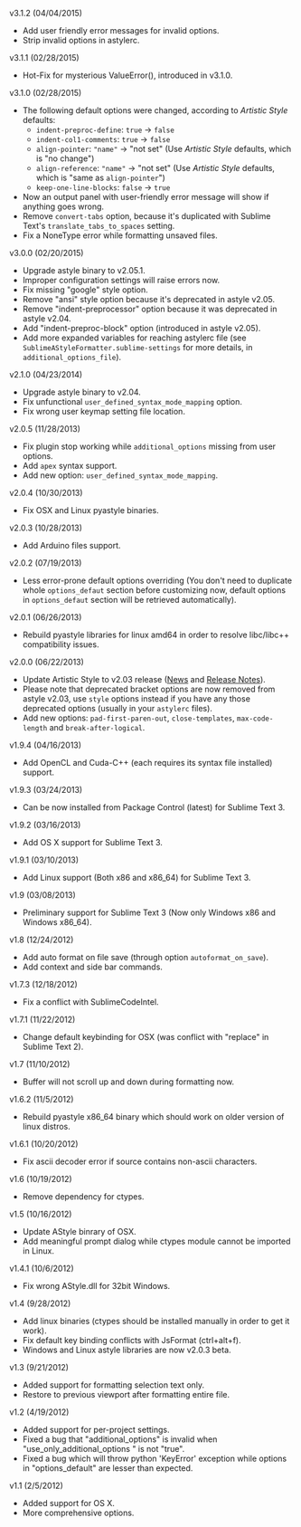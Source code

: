v3.1.2 (04/04/2015)

* Add user friendly error messages for invalid options.
* Strip invalid options in astylerc.

v3.1.1 (02/28/2015)

* Hot-Fix for mysterious ValueError(), introduced in v3.1.0.

v3.1.0 (02/28/2015)

* The following default options were changed, according to *Artistic Style* defaults:
    * `indent-preproc-define`: `true` -> `false`
    * `indent-col1-comments`: `true` -> `false`
    * `align-pointer`: `"name"` -> "not set" (Use *Artistic Style* defaults, which is "no change")
    * `align-reference`: `"name"` -> "not set" (Use *Artistic Style* defaults, which is "same as `align-pointer`")
    * `keep-one-line-blocks`: `false` -> `true`
* Now an output panel with user-friendly error message will show if anything goes wrong.
* Remove `convert-tabs` option, because it's duplicated with Sublime Text's `translate_tabs_to_spaces` setting.
* Fix a NoneType error while formatting unsaved files.

v3.0.0 (02/20/2015)

* Upgrade astyle binary to v2.05.1.
* Improper configuration settings will raise errors now.
* Fix missing "google" style option.
* Remove "ansi" style option because it's deprecated in astyle v2.05.
* Remove "indent-preprocessor" option because it was deprecated in astyle v2.04.
* Add "indent-preproc-block" option (introduced in astyle v2.05).
* Add more expanded variables for reaching astylerc file (see `SublimeAStyleFormatter.sublime-settings` for more details, in `additional_options_file`).

v2.1.0 (04/23/2014)

* Upgrade astyle binary to v2.04.
* Fix unfunctional `user_defined_syntax_mode_mapping` option.
* Fix wrong user keymap setting file location.

v2.0.5 (11/28/2013)

* Fix plugin stop working while `additional_options` missing from user options.
* Add `apex` syntax support.
* Add new option: `user_defined_syntax_mode_mapping`.

v2.0.4 (10/30/2013)

* Fix OSX and Linux pyastyle binaries.

v2.0.3 (10/28/2013)

* Add Arduino files support.

v2.0.2 (07/19/2013)

* Less error-prone default options overriding (You don't need to duplicate whole
  `options_defaut` section before customizing now, default options in `options_defaut`
  section will be retrieved automatically).

v2.0.1 (06/26/2013)

* Rebuild pyastyle libraries for linux amd64 in order to resolve libc/libc++ compatibility issues.

v2.0.0 (06/22/2013)

* Update Artistic Style to v2.03 release ([News](http://astyle.sourceforge.net/news.html)
  and [Release Notes](http://astyle.sourceforge.net/notes.html)).
* Please note that deprecated bracket options are now removed from astyle v2.03, use
  `style` options instead if you have any those deprecated options (usually in your `astylerc` files).
* Add new options: `pad-first-paren-out`, `close-templates`, `max-code-length` and `break-after-logical`.

v1.9.4 (04/16/2013)

* Add OpenCL and Cuda-C++ (each requires its syntax file installed) support.

v1.9.3 (03/24/2013)

* Can be now installed from Package Control (latest) for Sublime Text 3.

v1.9.2 (03/16/2013)

* Add OS X support for Sublime Text 3.

v1.9.1 (03/10/2013)

* Add Linux support (Both x86 and x86_64) for Sublime Text 3.

v1.9 (03/08/2013)

* Preliminary support for Sublime Text 3 (Now only Windows x86 and Windows x86_64).

v1.8 (12/24/2012)

* Add auto format on file save (through option `autoformat_on_save`).
* Add context and side bar commands.

v1.7.3 (12/18/2012)

* Fix a conflict with SublimeCodeIntel.

v1.7.1 (11/22/2012)

* Change default keybinding for OSX (was conflict with "replace" in Sublime Text 2).

v1.7 (11/10/2012)

* Buffer will not scroll up and down during formatting now.

v1.6.2 (11/5/2012)

* Rebuild pyastyle x86_64 binary which should work on older version of linux distros.

v1.6.1 (10/20/2012)

* Fix ascii decoder error if source contains non-ascii characters.

v1.6 (10/19/2012)

* Remove dependency for ctypes.

v1.5 (10/16/2012)

* Update AStyle binrary of OSX.
* Add meaningful prompt dialog while ctypes module cannot be imported in Linux.

v1.4.1 (10/6/2012)

* Fix wrong AStyle.dll for 32bit Windows.

v1.4 (9/28/2012)

* Add linux binaries (ctypes should be installed manually in order to get it work).
* Fix default key binding conflicts with JsFormat (ctrl+alt+f).
* Windows and Linux astyle libraries are now v2.0.3 beta.

v1.3 (9/21/2012)

* Added support for formatting selection text only.
* Restore to previous viewport after formatting entire file.

v1.2 (4/19/2012)

* Added support for per-project settings.
* Fixed a bug that "additional_options" is invalid when "use_only_additional_options " is not "true".
* Fixed a bug which will throw python 'KeyError' exception while options in "options_default" are lesser than expected.

v1.1 (2/5/2012)

* Added support for OS X.
* More comprehensive options.
